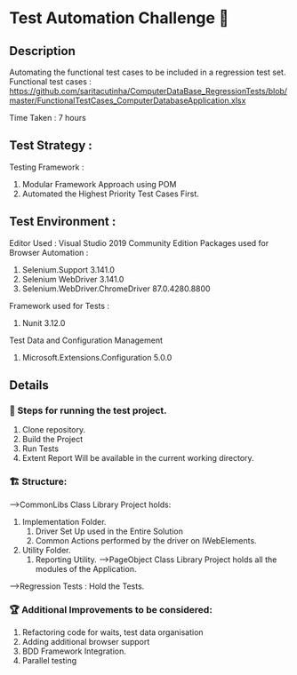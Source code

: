 # Test Automation Challenge 🔄

## Description

Automating the functional test cases to be included in a regression test set. Functional test cases : https://github.com/saritacutinha/ComputerDataBase_RegressionTests/blob/master/FunctionalTestCases_ComputerDatabaseApplication.xlsx

Time Taken : 7 hours

## Test Strategy :
Testing Framework : 
1. Modular Framework Approach using POM
2. Automated the Highest Priority Test Cases First.

## Test Environment : 
Editor Used : Visual Studio 2019 Community Edition
Packages used for Browser Automation : 
1. Selenium.Support 3.141.0
2. Selenium WebDriver 3.141.0
3. Selenium.WebDriver.ChromeDriver 87.0.4280.8800

Framework used for Tests :
1. Nunit 3.12.0

Test Data and Configuration Management 
1. Microsoft.Extensions.Configuration 5.0.0

## Details

### 👣 Steps for running the test project.
1. Clone repository.
2. Build the Project 
3. Run Tests
4. Extent Report Will be available in the current working directory.

### 🏗 Structure:
-->CommonLibs Class Library Project holds:
1. Implementation Folder.
    1. Driver Set Up used in the Entire Solution
    2. Common Actions performed by the driver on IWebElements.
2. Utility Folder.
    1. Reporting Utility.
-->PageObject Class Library Project holds all the modules of the Application.

-->Regression Tests : Hold the Tests.

### 🏆 Additional Improvements to be considered:
1. Refactoring code for waits, test data organisation
2. Adding additional browser support
3. BDD Framework Integration.
4. Parallel testing





